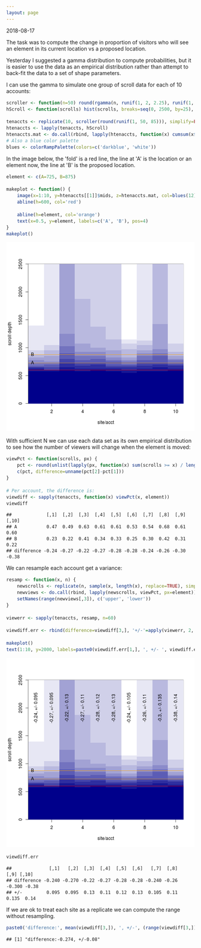```yaml
---
layout: page
---
```


2018-08-17  

The task was to compute the change in proportion of visitors who will see an element in its current location vs a proposed location.  

Yesterday I suggested a gamma distribution to compute probabilities, but it is easier to use the  data as an empirical distribution rather than attempt to back-fit the data to a set of shape parameters.  

I can use the gamma to simulate one group of scroll data for each of 10 accounts:  


```r
scroller <- function(n=50) round(rgamma(n, runif(1, 2, 2.25), runif(1, 3.25, 3.5)) * 500) + 500
hScroll <- function(scrolls) hist(scrolls, breaks=seq(0, 2500, by=25), plot=FALSE)

tenaccts <- replicate(10, scroller(round(runif(1, 50, 85))), simplify=FALSE)
htenaccts <- lapply(tenaccts, hScroll)
htenaccts.mat <- do.call(rbind, lapply(htenaccts, function(x) cumsum(x$counts)))
# Also a blue color palette
blues <- colorRampPalette(colors=c('darkblue', 'white'))
```

In the image below, the 'fold' is a red line, the line at 'A' is the location or an element now, the line at 'B' is the proposed location.  


```r
element <- c(A=725, B=875)

makeplot <- function() {
    image(x=1:10, y=htenaccts[[1]]$mids, z=htenaccts.mat, col=blues(12), ylab='scroll depth', xlab='site/acct')
    abline(h=600, col='red')

    abline(h=element, col='orange')
    text(x=0.5, y=element, labels=c('A', 'B'), pos=4)
}
makeplot()
```

![plot of chunk plothist](figure/plothist-1.png)

With sufficient N we can use each data set as its own empirical distribution to see how the number of viewers will change when the element is moved:  


```r
viewPct <- function(scrolls, px) {
    pct <- round(unlist(lapply(px, function(x) sum(scrolls >= x) / length(scrolls))), 2)
    c(pct, difference=unname(pct[2]-pct[1]))
}

# Per account, the difference is:
viewdiff <- sapply(tenaccts, function(x) viewPct(x, element))
viewdiff
```

```
##             [,1]  [,2]  [,3]  [,4]  [,5]  [,6]  [,7]  [,8]  [,9] [,10]
## A           0.47  0.49  0.63  0.61  0.61  0.53  0.54  0.68  0.61  0.60
## B           0.23  0.22  0.41  0.34  0.33  0.25  0.30  0.42  0.31  0.22
## difference -0.24 -0.27 -0.22 -0.27 -0.28 -0.28 -0.24 -0.26 -0.30 -0.38
```

We can resample each account get a variance:  

```r
resamp <- function(x, n) {
    newscrolls <- replicate(n, sample(x, length(x), replace=TRUE), simplify=FALSE)
    newviews <- do.call(rbind, lapply(newscrolls, viewPct, px=element))
    setNames(range(newviews[,3]), c('upper', 'lower'))
}

viewerr <- sapply(tenaccts, resamp, n=60)

viewdiff.err <- rbind(difference=viewdiff[3,], '+/-'=apply(viewerr, 2, function(x) (x[2]-x[1])/2))

makeplot()
text(1:10, y=2000, labels=paste0(viewdiff.err[1,], ', +/- ', viewdiff.err[2,]), srt=90)
```

![plot of chunk unnamed-chunk-3](figure/unnamed-chunk-3-1.png)

```r
viewdiff.err
```

```
##              [,1]   [,2]  [,3]  [,4]  [,5]  [,6]   [,7]  [,8]   [,9] [,10]
## difference -0.240 -0.270 -0.22 -0.27 -0.28 -0.28 -0.240 -0.26 -0.300 -0.38
## +/-         0.095  0.095  0.13  0.11  0.12  0.13  0.105  0.11  0.135  0.14
```

If we are ok to treat each site as a replicate we can compute the range without resampling.  


```r
paste0('difference:', mean(viewdiff[3,]), ', +/-', (range(viewdiff[3,])[2]-range(viewdiff[3,])[1])/2)
```

```
## [1] "difference:-0.274, +/-0.08"
```







